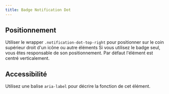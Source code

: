 ```yaml
---
title: Badge Notification Dot
---
```


## Positionnement

Utiliser le wrapper <code>.notification-dot-top-right</code> pour positionner sur le coin supérieur droit d'un icône ou autre éléments
Si vous utilisez le badge seul, vous êtes responsable de son positionnement. Par défaut l'élément est centré verticalement.

## Accessibilité

Utilisez une balise <code>aria-label</code> pour décrire la fonction de cet élément.
